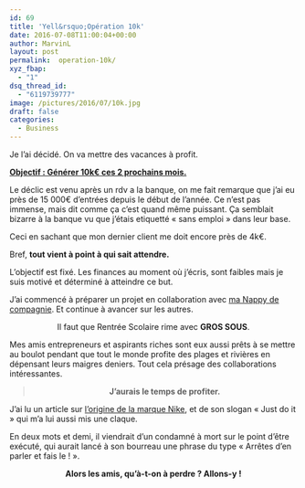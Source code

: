 ```yaml
---
id: 69
title: 'Yell&rsquo;Opération 10k'
date: 2016-07-08T11:00:04+00:00
author: MarvinL
layout: post
permalink:  operation-10k/
xyz_fbap:
  - "1"
dsq_thread_id:
  - "6119739777"
image: /pictures/2016/07/10k.jpg
draft: false
categories:
  - Business
---
```

Je l&rsquo;ai décidé. On va mettre des vacances à profit.

<span style="text-decoration: underline;"><strong>Objectif : Générer 10k€ ces 2 prochains mois.</strong></span>

Le déclic est venu après un rdv a la banque, on me fait remarque que j&rsquo;ai eu près de 15 000€ d&rsquo;entrées depuis le début de l&rsquo;année. Ce n&rsquo;est pas immense, mais dit comme ça c&rsquo;est quand même puissant. Ça semblait bizarre à la banque vu que j&rsquo;étais etiquetté « sans emploi » dans leur base.
  
Ceci en sachant que mon dernier client me doit encore près de 4k€.
  
Bref, **tout vient à point à qui sait attendre.**
  
L&rsquo;objectif est fixé. Les finances au moment où j&rsquo;écris, sont faibles mais je suis motivé et déterminé à atteindre ce but.
  
J&rsquo;ai commencé à préparer un projet en collaboration avec [ma Nappy de compagnie](https://jauneattitude.fr/yellove-is-beautiful/). Et continue à avancer sur les autres.

<p style="text-align: center;">
  Il faut que Rentrée Scolaire rime avec <strong>GROS SOUS</strong>.
</p>

Mes amis entrepreneurs et aspirants riches sont eux aussi prêts à se mettre au boulot pendant que tout le monde profite des plages et rivières en dépensant leurs maigres deniers. Tout cela présage des collaborations intéressantes.

> <p style="text-align: center;">
>   <strong>J&rsquo;aurais le temps de profiter.</strong>
> </p>

J&rsquo;ai lu un article sur [l&rsquo;origine de la marque Nike](https://t.co/YZLsFt7Ro8), et de son slogan « Just do it » qui m&rsquo;a lui aussi mis une claque.
  
En deux mots et demi, il viendrait d&rsquo;un condamné à mort sur le point d&rsquo;être exécuté, qui aurait lancé à son bourreau une phrase du type « Arrêtes d&rsquo;en parler et fais le ! ».

<p style="text-align: center;">
  <strong>Alors les amis, qu&rsquo;à-t-on à perdre ? Allons-y !</strong>
</p>
